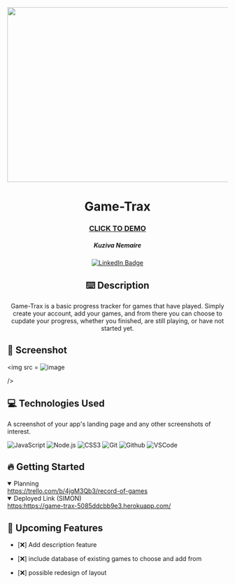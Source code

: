 <div id="header" align="center">

  <img src=https://pm1.aminoapps.com/6832/9f5f82bd29c7174aef24b76529ea3b0599913a91v2_hq.jpg width="800" height="400">

</div>

  <div id="description" align="center">

  # Game-Trax

  ### [CLICK TO DEMO](https://game-trax-5085ddcbb9e3.herokuapp.com/)

  ##### Kuziva Nemaire

  [![LinkedIn Badge](https://img.shields.io/badge/-@kuzivanemaire-blue?style=flat&logo=Linkedin&logoColor=black)](https://www.linkedin.com/in/kuziva-nemaire-4b03a3191/)

  ## :keyboard: Description

 Game-Trax is a basic progress tracker for games that have played. Simply create your account, add your games, and from there you can choose to cupdate your progress, whether you finished, are still playing, or have not started yet.
  </div>

  ## :camera_flash: Screenshot

 <img src =
    ![image](https://github.com/user-attachments/assets/a145da44-5da3-45c4-b02e-b959b7e088d9)



  />
 
  ## :computer: Technologies Used
  A screenshot of your app's landing page and any other screenshots of interest.

  
  ![JavaScript](https://img.shields.io/badge/-JavaScript-05122A?style=flat&logo=javascript)
  ![Node.js](https://img.shields.io/badge/-Node.js-05122A?style=flat&logo=html5)
  ![CSS3](https://img.shields.io/badge/-CSS-05122A?style=flat&logo=css3)
  ![Git](https://img.shields.io/badge/-Git-05122A?style=flat&logo=git)
  ![Github](https://img.shields.io/badge/-GitHub-05122A?style=flat&logo=github)
  ![VSCode](https://img.shields.io/badge/-VS_Code-05122A?style=flat&logo=visualstudio)
  
## :fire: Getting Started


<details open>
 <summary> Planning </summary>
  <a href="https://trello.com/b/4jgM3Qb3/record-of-games"
    > https://trello.com/b/4jgM3Qb3/record-of-games </a
  >

</details>

<details open>
  <summary> Deployed Link (SIMON) </summary>
  <a href="https://game-trax-5085ddcbb9e3.herokuapp.com/"
    > https:https://game-trax-5085ddcbb9e3.herokuapp.com/ </a
  >
</details>

## :satellite: Upcoming Features

- [:x:] Add description feature

- [:x:] include database of existing games to choose and add from

- [:x:] possible redesign of layout
